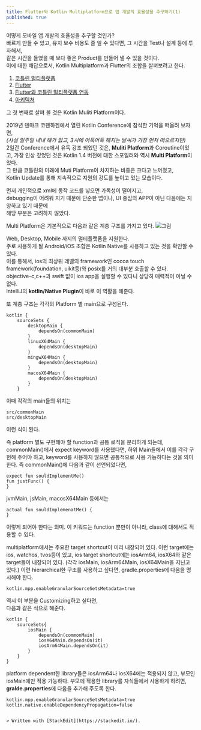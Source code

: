 ```yaml
---
title: Flutter와 Kotlin Multiplatform으로 앱 개발의 효율성을 추구하기(1)
published: true
---
```


어떻게 모바일 앱 개발의 효율성을 추구할 것인가?  
빠르게 만들 수 있고, 유지 보수 비용도 줄 일 수 있다면, 그 시간을 Test나 설계 등에 투자해서,   
같은 시간을 들였을 때 보다 좋은 Product를 만들어 낼 수 있을 것이다.   
이에 대한 해답으로서, Kotlin Multiplatform과  Flutter의 조합을 살펴보려고 한다.   

1. [코틀린 멀티플랫폼](#kotlin-multiplatform)  
2. [Flutter](#flutter)   
3. [Flutter와 코틀린 멀티플랫폼 연동](#flutter-with-kotlin-multi-platform)   
4. [아키텍쳐](#architecture)    
 
그 첫 번째로 살펴 볼 것은 Kotlin Muliti Platform이다.   

2019년 덴마크 코펜하겐에서 열린 Kotlin Conference에 참석한 기억을 떠올려 보자면,  
*(사실 일주일 내내 해가 없고, 3시에 어둑어둑 해지는 날씨가 가장 먼저 떠오르지만)*   
2일간 Conference에서 유독 강조 되었던 것은, **Muliti Platform**과 Coroutine이었고, 
가장 인상 깊었던 것은 Kotlin 1.4 버전에 대한 스포일러와 역시 **Multi Platform**이었다.   
그 만큼 코틀린의 미래에 Muti Platform이 차지하는 비중은 크다고 느껴졌고,   
Kotlin Update를 통해 지속적으로 지원의 강도를 높이고 있는 모습이다.   

먼저 개인적으로 xml에 동작 코드를 넣으면 가독성이 떨어지고,    
debugging이 어려워 지기 때문에 단순한 앱이나, UI 중심의 APP이 아닌 다음에는 지양하고 있기 때문에    
해당 부분은 고려하지 않았다.    

Multi Platform은 기본적으로 다음과 같은 계층 구조를 가지고 있다.
![그림](https://4d4f6p22cgml1ale382crgth-wpengine.netdna-ssl.com/wp-content/uploads/2020/01/slide-25.001.jpeg)

Web, Desktop, Mobile 까지의 멀티플랫폼을 지원한다.       
주로 사용하게 될 Android/iOS 조합은 Kotlin Native를 사용하고 있는 것을 확인할 수 있다.   
이를 통해서, ios의 최상위 레벨의 framework인 cocoa touch framework(foundation, uikit등)와 posix를 거의 대부분 호출할 수 있다.    
objective-c,c++과 swift 없이 ios app을 실행할 수 있다니 상당히 매력적이 아닐 수 없다.   
IntelliJ의 **kotlin/Native Plugin**이 바로 이 역활을 해준다.    

또 계층 구조는 각각의 Platform 별 main으로 구성된다.   
```
kotlin {
    sourceSets {
        desktopMain {
            dependsOn(commonMain)
        }
        linuxX64Main {
            dependsOn(desktopMain)
        }
        mingwX64Main {
            dependsOn(desktopMain)
        }
        macosX64Main {
            dependsOn(desktopMain)
        }
    }
```

이때 각각의 main들의 위치는  
```
src/commonMain  
src/desktopMain  
```
이런 식이 된다.   

즉 platform 별도 구현해야 할 function과 공통 로직을 분리하게 되는데,
commonMain()에서 expect keyword를 사용했다면, 하위 Main들에서 이를 각각 구현해 주어야 하고,
keyword를 사용하지 않으면 공통적으로 사용 가능하다는 것을 의미한다.
즉 commonMain()에 다음과 같이 선언되었다면,
```
expect fun souldImplementMe()
fun justFunc() {
}
```
jvmMain, jsMain, macosX64Main 등에서는
~~~~
actual fun souldImplemenatMe() {
}
~~~~
이렇게 되어야 한다는 의미.
이 키워드는 function 뿐만이 아니라, class에 대해서도 적용할 수 있다.   

multiplatform에서는 주요한 target shortcut이 미리 내장되어 있다.
이런 target에는 ios, watchos, tvos등이 있고,
ios target shortcut에는 iosArm64, iosX64와 같은 target들이 내장되어 있다.
(각각 iosMain, iosArm64Main, iosX64Main을 지닌고 있다.)
이런 hierarchical한 구조를 사용하고 싶다면, gradle.properties에 다음을 명시해야 한다.
```
kotlin.mpp.enableGranularSourceSetsMetadata=true
```

역시 이 부분을 Customizing하고 싶다면,    
다음과 같은 식으로 해준다.   
```
kotlin {
    sourceSets{
        iosMain {
            dependsOn(commonMain)
            iosX64Main.dependsOn(it)
            iosArm64Main.dependsOn(it)
        }
    }
}
```

platform dependent한 library들은 iosArm64나 iosX64에는 적용되지 않고,
부모인 iosMain에만 적용 가능하다.
부모에 적용한 library를 자식들에서 사용하게 하려면, **gralde.properties**에 다음을 추가해 주도록 한다.
```
kotlin.mpp.enableGranularSourceSetsMetadata=true
kotlin.native.enableDependencyPropagation=false


> Written with [StackEdit](https://stackedit.io/).
